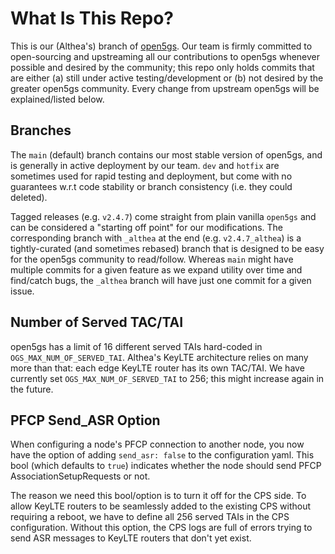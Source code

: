 # What Is This Repo?

This is our (Althea's) branch of [open5gs](https://github.com/open5gs/open5gs). Our team is firmly committed to open-sourcing and upstreaming all our contributions to open5gs whenever possible and desired by the community; this repo only holds commits that are either (a) still under active testing/development or (b) not desired by the greater open5gs community. Every change from upstream open5gs will be explained/listed below.

## Branches
The `main` (default) branch contains our most stable version of open5gs, and is generally in active deployment by our team. `dev` and `hotfix` are sometimes used for rapid testing and deployment, but come with no guarantees w.r.t code stability or branch consistency (i.e. they could deleted).

Tagged releases (e.g. `v2.4.7`) come straight from plain vanilla `open5gs` and can be considered a "starting off point" for our modifications. The corresponding branch with `_althea` at the end (e.g. `v2.4.7_althea`) is a tightly-curated (and sometimes rebased) branch that is designed to be easy for the open5gs community to read/follow. Whereas `main` might have multiple commits for a given feature as we expand utility over time and find/catch bugs, the `_althea` branch will have just one commit for a given issue.

## Number of Served TAC/TAI
open5gs has a limit of 16 different served TAIs hard-coded in `OGS_MAX_NUM_OF_SERVED_TAI`. Althea's KeyLTE architecture relies on many more than that: each edge KeyLTE router has its own TAC/TAI. We have currently set `OGS_MAX_NUM_OF_SERVED_TAI` to 256; this might increase again in the future.

## PFCP Send_ASR Option
When configuring a node's PFCP connection to another node, you now have the option of adding `send_asr: false` to the configuration yaml. This bool (which defaults to `true`) indicates whether the node should send PFCP AssociationSetupRequests or not.

The reason we need this bool/option is to turn it off for the CPS side. To allow KeyLTE routers to be seamlessly added to the existing CPS without requiring a reboot, we have to define all 256 served TAIs in the CPS configuration. Without this option, the CPS logs are full of errors trying to send ASR messages to KeyLTE routers that don't yet exist.